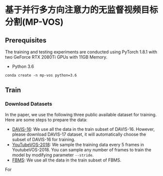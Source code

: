 # 基于并行多方向注意力的无监督视频目标分割(MP-VOS)

## Prerequisites
The training and testing experiments are conducted using PyTorch 1.8.1 with two GeForce RTX 2080Ti GPUs with 11GB Memory.
- Python 3.6
```
conda create -n mp-vos python=3.6
```

## Train

### Download Datasets
In the paper, we use the following three public available dataset for training. Here are some steps to prepare the data:

- [DAVIS-16](https://davischallenge.org/davis2017/code.html): We use all the data in the train subset of DAVIS-16. However, please download DAVIS-17 dataset, it will automatically choose the subset of DAVIS-16 for training.
- [YouTubeVOS-2018](https://youtube-vos.org/dataset/): We sample the training data every 5 frames in YoutubeVOS-2018. You can sample any number of frames to train the model by modifying parameter ```--stride```.
- [FBMS](https://lmb.informatik.uni-freiburg.de/resources/datasets/moseg.en.html): We use all the data in the train subset of FBMS.

For
